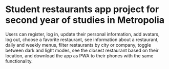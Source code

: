 # Student restaurants app project for second year of studies in Metropolia
Users can register, log in, update their personal information, add avatars, log out, choose a favorite restaurant, see information about a restaurant, daily and weekly menus, 
filter restaurants by city or company, toggle between dark and light modes, see the closest restaurant based on their location, and download the app as PWA to their phones with the same functionality.
